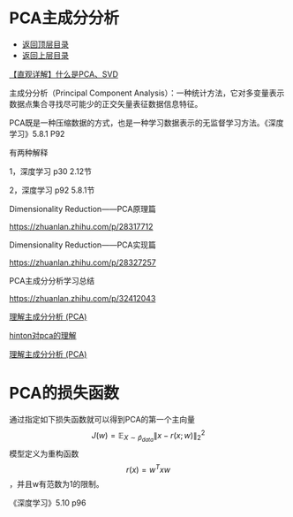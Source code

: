 # PCA主成分分析

* [返回顶层目录](../../SUMMARY.md)
* [返回上层目录](dimensionality-reduction.md)



[【直观详解】什么是PCA、SVD](https://mp.weixin.qq.com/s?__biz=MzI4MDYzNzg4Mw==&mid=2247486147&idx=1&sn=ae6c99fbd00c9ea7de31d691472dd21c&chksm=ebb43217dcc3bb01fe10d278b51fd44777a6c00ce95107698d6ab4df021856b3885154c07b0b&mpshare=1&scene=1&srcid=12267viOFiJ7XY3qIl9gSt89#rd)

主成分分析（Principal Component Analysis）：一种统计方法，它对多变量表示数据点集合寻找尽可能少的正交矢量表征数据信息特征。

PCA既是一种压缩数据的方式，也是一种学习数据表示的无监督学习方法。《深度学习》5.8.1 P92

有两种解释

1，深度学习 p30 2.12节

2，深度学习 p92 5.8.1节



Dimensionality Reduction——PCA原理篇

https://zhuanlan.zhihu.com/p/28317712

Dimensionality Reduction——PCA实现篇

https://zhuanlan.zhihu.com/p/28327257



PCA主成分分析学习总结

https://zhuanlan.zhihu.com/p/32412043



[理解主成分分析 (PCA)](https://mp.weixin.qq.com/s?__biz=MzU4MjQ3MDkwNA==&mid=2247484754&idx=1&sn=b2c0d6798f44e13956bb42373e51d18c&chksm=fdb698c5cac111d3e3dca24c50aafbfb61e5b05c5df5b603067bb7edec8db049370b73046b24&mpshare=1&scene=1&srcid=06081PBJlyXnPpa3Clj5AOCM#rd)



[hinton对pca的理解](https://www.zhihu.com/question/30094611/answer/275172932)



[理解主成分分析 (PCA)](https://mp.weixin.qq.com/s?__biz=MzU4MjQ3MDkwNA==&mid=2247484754&idx=1&sn=b2c0d6798f44e13956bb42373e51d18c&chksm=fdb698c5cac111d3e3dca24c50aafbfb61e5b05c5df5b603067bb7edec8db049370b73046b24&scene=21#wechat_redirect)



# PCA的损失函数

通过指定如下损失函数就可以得到PCA的第一个主向量
$$
J(w)=\mathbb{E}_{X\sim \hat{p}_{data}}\left \|x-r(x;w) \right \|^2_2
$$
模型定义为重构函数
$$
r(x)=w^Txw
$$
，并且w有范数为1的限制。

《深度学习》5.10 p96